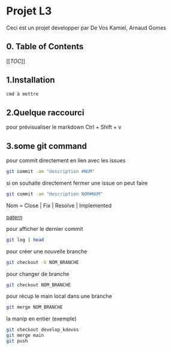 # Projet L3
Ceci est un projet developper par De Vos Kamiel, Arnaud Gomes

## 0. Table of Contents
[[_TOC_]]

## 1.Installation
```bash
cmd à mettre
```

## 2.Quelque raccourci

pour prévisualiser le markdown
Ctrl + Shift + v

## 3.some git command

pour commit directement en lien avec les issues
```bash
git commit -am "description #NUM"
```

si on souhaite directement fermer une issue on peut faire
```bash
git commit -am "description NOM#NUM"
```
Nom = Close | Fix | Resolve | Implemented

[patern](https://docs.gitlab.com/user/project/issues/managing_issues/#default-closing-pattern)

pour afficher le dernier commit
```bash
git log | head
```

pour créer une nouvelle branche
```bash
git checkout -b NOM_BRANCHE
```

pour changer de branche
```bash
git checkout NOM_BRANCHE
```

pour récup le main local dans une branche
```bash
git merge NOM_BRANCHE
```

la manip en entier (exemple)
```bash
git checkout develop_kdevos
git merge main
git push
```
